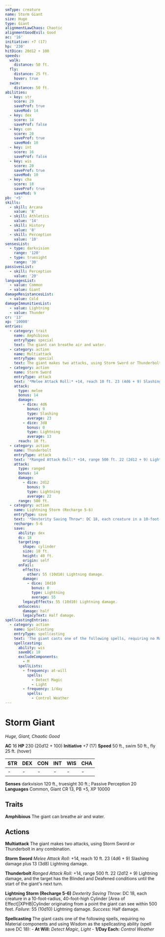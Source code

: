 ```yaml
---
smType: creature
name: Storm Giant
size: Huge
type: Giant
alignmentLawChaos: Chaotic
alignmentGoodEvil: Good
ac: '16'
initiative: +7 (17)
hp: '230'
hitDice: 20d12 + 100
speeds:
  walk:
    distance: 50 ft.
  fly:
    distance: 25 ft.
    hover: true
  swim:
    distance: 50 ft.
abilities:
  - key: str
    score: 29
    saveProf: true
    saveMod: 14
  - key: dex
    score: 14
    saveProf: false
  - key: con
    score: 20
    saveProf: true
    saveMod: 10
  - key: int
    score: 16
    saveProf: false
  - key: wis
    score: 20
    saveProf: true
    saveMod: 10
  - key: cha
    score: 18
    saveProf: true
    saveMod: 9
pb: '+5'
skills:
  - skill: Arcana
    value: '8'
  - skill: Athletics
    value: '14'
  - skill: History
    value: '8'
  - skill: Perception
    value: '10'
sensesList:
  - type: darkvision
    range: '120'
  - type: truesight
    range: '30'
passivesList:
  - skill: Perception
    value: '20'
languagesList:
  - value: Common
  - value: Giant
damageResistancesList:
  - value: Cold
damageImmunitiesList:
  - value: Lightning
  - value: Thunder
cr: '13'
xp: '10000'
entries:
  - category: trait
    name: Amphibious
    entryType: special
    text: The giant can breathe air and water.
  - category: action
    name: Multiattack
    entryType: special
    text: The giant makes two attacks, using Storm Sword or Thunderbolt in any combination.
  - category: action
    name: Storm Sword
    entryType: attack
    text: '*Melee Attack Roll:* +14, reach 10 ft. 23 (4d6 + 9) Slashing damage plus 13 (3d8) Lightning damage.'
    attack:
      type: melee
      bonus: 14
      damage:
        - dice: 4d6
          bonus: 9
          type: Slashing
          average: 23
        - dice: 3d8
          bonus: 0
          type: Lightning
          average: 13
      reach: 10 ft.
  - category: action
    name: Thunderbolt
    entryType: attack
    text: '*Ranged Attack Roll:* +14, range 500 ft. 22 (2d12 + 9) Lightning damage, and the target has the Blinded and Deafened conditions until the start of the giant''s next turn.'
    attack:
      type: ranged
      bonus: 14
      damage:
        - dice: 2d12
          bonus: 9
          type: Lightning
          average: 22
      range: 500 ft.
  - category: action
    name: Lightning Storm (Recharge 5-6)
    entryType: save
    text: '*Dexterity Saving Throw*: DC 18, each creature in a 10-foot-radius, 40-foot-high Cylinder [Area of Effect]|XPHB|Cylinder originating from a point the giant can see within 500 feet. *Failure:*  55 (10d10) Lightning damage. *Success:*  Half damage.'
    recharge: 5-6
    save:
      ability: dex
      dc: 18
      targeting:
        shape: cylinder
        size: 10 ft.
        height: 40 ft.
        origin: self
      onFail:
        effects:
          other: 55 (10d10) Lightning damage.
        damage:
          - dice: 10d10
            bonus: 0
            type: Lightning
            average: 55
        legacyEffects: 55 (10d10) Lightning damage.
      onSuccess:
        damage: half
        legacyText: Half damage.
spellcastingEntries:
  - category: action
    name: Spellcasting
    entryType: spellcasting
    text: 'The giant casts one of the following spells, requiring no Material components and using Wisdom as the spellcasting ability (spell save DC 18): - **At Will:** *Detect Magic*, *Light* - **1/Day Each:** *Control Weather*'
    spellcasting:
      ability: wis
      saveDC: 18
      excludeComponents:
        - M
      spellLists:
        - frequency: at-will
          spells:
            - Detect Magic
            - Light
        - frequency: 1/day
          spells:
            - Control Weather
---
```


# Storm Giant
*Huge, Giant, Chaotic Good*

**AC** 16
**HP** 230 (20d12 + 100)
**Initiative** +7 (17)
**Speed** 50 ft., swim 50 ft., fly 25 ft. (hover)

| STR | DEX | CON | INT | WIS | CHA |
| --- | --- | --- | --- | --- | --- |
| - | - | - | - | - | - |

**Senses** darkvision 120 ft., truesight 30 ft.; Passive Perception 20
**Languages** Common, Giant
CR 13, PB +5, XP 10000

## Traits

**Amphibious**
The giant can breathe air and water.

## Actions

**Multiattack**
The giant makes two attacks, using Storm Sword or Thunderbolt in any combination.

**Storm Sword**
*Melee Attack Roll:* +14, reach 10 ft. 23 (4d6 + 9) Slashing damage plus 13 (3d8) Lightning damage.

**Thunderbolt**
*Ranged Attack Roll:* +14, range 500 ft. 22 (2d12 + 9) Lightning damage, and the target has the Blinded and Deafened conditions until the start of the giant's next turn.

**Lightning Storm (Recharge 5-6)**
*Dexterity Saving Throw*: DC 18, each creature in a 10-foot-radius, 40-foot-high Cylinder [Area of Effect]|XPHB|Cylinder originating from a point the giant can see within 500 feet. *Failure:*  55 (10d10) Lightning damage. *Success:*  Half damage.

**Spellcasting**
The giant casts one of the following spells, requiring no Material components and using Wisdom as the spellcasting ability (spell save DC 18): - **At Will:** *Detect Magic*, *Light* - **1/Day Each:** *Control Weather*
